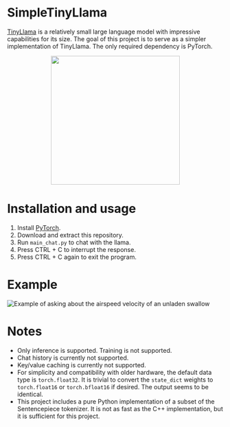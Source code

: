 # SimpleTinyLlama

[TinyLlama](https://github.com/jzhang38/TinyLlama) is a relatively small large language model with impressive capabilities for its size.
The goal of this project is to serve as a simpler implementation of TinyLlama. The only required dependency is PyTorch.

<div align="center">
  <img src="https://github.com/99991/SimpleTinyLlama/assets/18725165/834efd71-e933-407f-92bb-f19979c34188" width="300"/>
</div>

# Installation and usage

1. Install [PyTorch](https://pytorch.org/).
2. Download and extract this repository.
3. Run `main_chat.py` to chat with the llama.
4. Press CTRL + C to interrupt the response.
5. Press CTRL + C again to exit the program.

# Example
![Example of asking about the airspeed velocity of an unladen swallow](https://github.com/99991/SimpleTinyLlama/assets/18725165/ea0ecd8e-458c-4241-944f-e199a5836635)

# Notes

- Only inference is supported. Training is not supported.
- Chat history is currently not supported.
- Key/value caching is currently not supported.
- For simplicity and compatibility with older hardware, the default data type is `torch.float32`. It is trivial to convert the `state_dict` weights to `torch.float16` or `torch.bfloat16` if desired. The output seems to be identical.
- This project includes a pure Python implementation of a subset of the Sentencepiece tokenizer. It is not as fast as the C++ implementation, but it is sufficient for this project.
